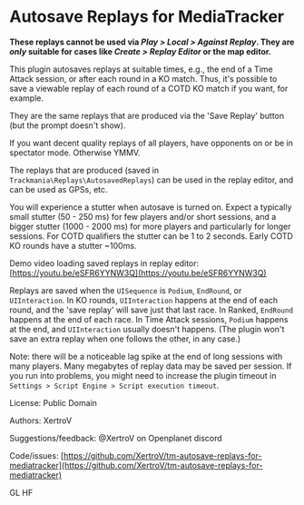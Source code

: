 # Autosave Replays for MediaTracker

**These replays cannot be used via *Play > Local > Against Replay*. They are *only* suitable for cases like *Create > Replay Editor* or the map editor.**

This plugin autosaves replays at suitable times, e.g., the end of a Time Attack session, or after each round in a KO match.
Thus, it's possible to save a viewable replay of each round of a COTD KO match if you want, for example.

They are the same replays that are produced via the 'Save Replay' button (but the prompt doesn't show).

If you want decent quality replays of all players, have opponents on or be in spectator mode. Otherwise YMMV.

The replays that are produced (saved in `Trackmania\Replays\AutosavedReplays`) can be used in the replay editor, and can be used as GPSs, etc.

You will experience a stutter when autosave is turned on.
Expect a typically small stutter (50 - 250 ms) for few players and/or short sessions, and a bigger stutter (1000 - 2000 ms) for more players and particularly for longer sessions.
For COTD qualifiers the stutter can be 1 to 2 seconds.
Early COTD KO rounds have a stutter ~100ms.

Demo video loading saved replays in replay editor: [https://youtu.be/eSFR6YYNW3Q](https://youtu.be/eSFR6YYNW3Q)

Replays are saved when the `UISequence` is `Podium`, `EndRound`, or `UIInteraction`.
In KO rounds, `UIInteraction` happens at the end of each round, and the 'save replay' will save just that last race.
In Ranked, `EndRound` happens at the end of each race.
In Time Attack sessions, `Podium` happens at the end, and `UIInteraction` usually doesn't happens.
(The plugin won't save an extra replay when one follows the other, in any case.)

Note: there will be a noticeable lag spike at the end of long sessions with many players.
Many megabytes of replay data may be saved per session.
If you run into problems, you might need to increase the plugin timeout in `Settings > Script Engine > Script execution timeout`.

License: Public Domain

Authors: XertroV

Suggestions/feedback: @XertroV on Openplanet discord

Code/issues: [https://github.com/XertroV/tm-autosave-replays-for-mediatracker](https://github.com/XertroV/tm-autosave-replays-for-mediatracker)

GL HF
